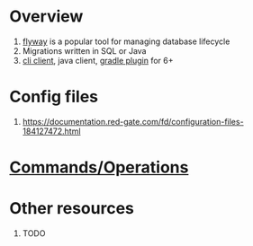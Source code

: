# Overview
1. [flyway](https://documentation.red-gate.com/fd) is a popular tool for managing database lifecycle
1. Migrations written in SQL or Java
1. [cli client](https://flywaydb.org/documentation/usage/commandline/), java client, [gradle plugin](https://flywaydb.org/documentation/usage/gradle/) for 6+


# Config files
1. https://documentation.red-gate.com/fd/configuration-files-184127472.html


# [Commands/Operations](./flyway.commands.md)


# Other resources
1. TODO
